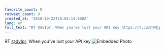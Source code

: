 ```yaml
---
favorite_count: 0
retweet_count: 0
created_at: "2018-10-22T15:05:14.000Z"
lang: en
full_text: "RT @dvIpr: When you've lost your API key https://t.co/n9NjpeocOg"
---
```


RT [@dvIpr](https://twitter.com/dvIpr): When you've lost your API key
![Embedded Photo](https://twitter-media-coderbyheart.s3.eu-north-1.amazonaws.com/1054388213194862595-DqAUolLVYAAmWsR.jpg)
